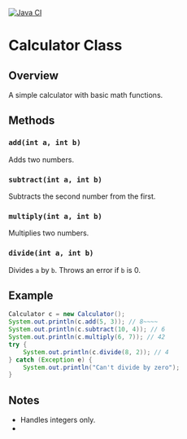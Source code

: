 [![Java CI](https://github.com/triki-hunter/Calculator/actions/workflows/ci.yml/badge.svg)](https://github.com/triki-hunter/Calculator/actions/workflows/ci.yml)

# Calculator Class

## Overview
A simple calculator with basic math functions.

## Methods

### `add(int a, int b)`
Adds two numbers.

### `subtract(int a, int b)`
Subtracts the second number from the first.

### `multiply(int a, int b)`
Multiplies two numbers.

### `divide(int a, int b)`
Divides `a` by `b`. Throws an error if `b` is 0.

## Example
```java
Calculator c = new Calculator();
System.out.println(c.add(5, 3)); // 8~~~~
System.out.println(c.subtract(10, 4)); // 6
System.out.println(c.multiply(6, 7)); // 42
try {
    System.out.println(c.divide(8, 2)); // 4
} catch (Exception e) {
    System.out.println("Can't divide by zero");
}
```

## Notes
- Handles integers only.
- 


